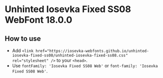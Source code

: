 # Unhinted Iosevka Fixed SS08 WebFont 18.0.0

## How to use

- Add `<link href="https://iosevka-webfonts.github.io/unhinted-iosevka-fixed-ss08/unhinted-iosevka-fixed-ss08.css" rel="stylesheet" />` to your `<head>`.
- Use `fontFamily: 'Iosevka Fixed SS08 Web'` or `font-family: 'Iosevka Fixed SS08 Web'`.
